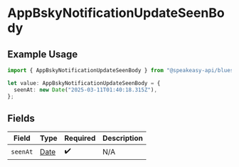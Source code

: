 # AppBskyNotificationUpdateSeenBody

## Example Usage

```typescript
import { AppBskyNotificationUpdateSeenBody } from "@speakeasy-api/bluesky/models/operations";

let value: AppBskyNotificationUpdateSeenBody = {
  seenAt: new Date("2025-03-11T01:40:18.315Z"),
};
```

## Fields

| Field                                                                                         | Type                                                                                          | Required                                                                                      | Description                                                                                   |
| --------------------------------------------------------------------------------------------- | --------------------------------------------------------------------------------------------- | --------------------------------------------------------------------------------------------- | --------------------------------------------------------------------------------------------- |
| `seenAt`                                                                                      | [Date](https://developer.mozilla.org/en-US/docs/Web/JavaScript/Reference/Global_Objects/Date) | :heavy_check_mark:                                                                            | N/A                                                                                           |